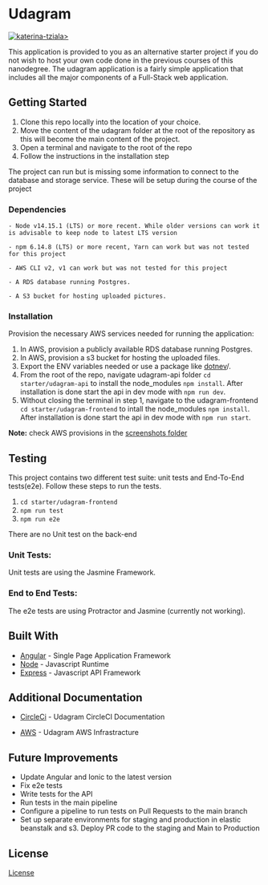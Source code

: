 # Udagram

[![katerina-tziala>](https://circleci.com/gh/katerina-tziala/deployment-process.svg?style=svg)](<LINK>)

This application is provided to you as an alternative starter project if you do not wish to host your own code done in the previous courses of this nanodegree. The udagram application is a fairly simple application that includes all the major components of a Full-Stack web application.

## Getting Started

1. Clone this repo locally into the location of your choice.
1. Move the content of the udagram folder at the root of the repository as this will become the main content of the project.
1. Open a terminal and navigate to the root of the repo
1. Follow the instructions in the installation step

The project can run but is missing some information to connect to the database and storage service. These will be setup during the course of the project

### Dependencies

```
- Node v14.15.1 (LTS) or more recent. While older versions can work it is advisable to keep node to latest LTS version

- npm 6.14.8 (LTS) or more recent, Yarn can work but was not tested for this project

- AWS CLI v2, v1 can work but was not tested for this project

- A RDS database running Postgres.

- A S3 bucket for hosting uploaded pictures.

```

### Installation

Provision the necessary AWS services needed for running the application:

1. In AWS, provision a publicly available RDS database running Postgres. <Place holder for link to classroom article>
1. In AWS, provision a s3 bucket for hosting the uploaded files. <Place holder for tlink to classroom article>
1. Export the ENV variables needed or use a package like [dotnev](https://www.npmjs.com/package/dotenv)/.
1. From the root of the repo, navigate udagram-api folder `cd starter/udagram-api` to install the node_modules `npm install`. After installation is done start the api in dev mode with `npm run dev`.
1. Without closing the terminal in step 1, navigate to the udagram-frontend `cd starter/udagram-frontend` to intall the node_modules `npm install`. After installation is done start the api in dev mode with `npm run start`.

**Note:** check AWS provisions in the [screenshots folder](https://github.com/katerina-tziala/deployment-process/tree/master/screenshots) 
  
## Testing

This project contains two different test suite: unit tests and End-To-End tests(e2e). Follow these steps to run the tests.

1. `cd starter/udagram-frontend`
1. `npm run test`
1. `npm run e2e`

There are no Unit test on the back-end

### Unit Tests:

Unit tests are using the Jasmine Framework.

### End to End Tests:

The e2e tests are using Protractor and Jasmine (currently not working).

## Built With

- [Angular](https://angular.io/) - Single Page Application Framework
- [Node](https://nodejs.org) - Javascript Runtime
- [Express](https://expressjs.com/) - Javascript API Framework

## Additional Documentation

- [CircleCi](https://github.com/katerina-tziala/deployment-process/blob/master/documentation/CIRCLE_CI.md) - Udagram CircleCI Documentation

- [AWS](https://github.com/katerina-tziala/deployment-process/blob/master/documentation/AWS.md) - Udagram AWS Infrastracture

  
## Future Improvements

  - Update Angular and Ionic to the latest version 
  - Fix e2e tests
  - Write tests for the API
  - Run tests in the main pipeline
  - Configure a pipeline to run tests on Pull Requests to the main branch
  - Set up separate environments for staging and production in elastic beanstalk and s3. Deploy PR code to the staging and Main to Production

  
## License

[License](LICENSE.txt)
